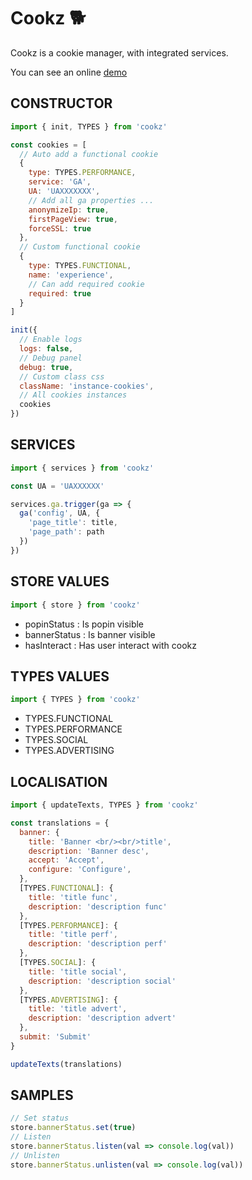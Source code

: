 # Cookz 🐕

Cookz is a cookie manager, with integrated services.

You can see an online [demo][preprod]


## CONSTRUCTOR

```js
import { init, TYPES } from 'cookz'

const cookies = [
  // Auto add a functional cookie
  {
    type: TYPES.PERFORMANCE,
    service: 'GA',
    UA: 'UAXXXXXXX',
    // Add all ga properties ...
    anonymizeIp: true,
    firstPageView: true,
    forceSSL: true
  },
  // Custom functional cookie
  {
    type: TYPES.FUNCTIONAL,
    name: 'experience',
    // Can add required cookie
    required: true
  }
]

init({
  // Enable logs
  logs: false,
  // Debug panel
  debug: true,
  // Custom class css
  className: 'instance-cookies',
  // All cookies instances
  cookies
})

```


## SERVICES
```js
import { services } from 'cookz'

const UA = 'UAXXXXXX'

services.ga.trigger(ga => {
  ga('config', UA, {
    'page_title': title,
    'page_path': path
  })
})
```

## STORE VALUES

```js
import { store } from 'cookz'
```

- popinStatus : Is popin visible
- bannerStatus : Is banner visible
- hasInteract : Has user interact with cookz


## TYPES VALUES

```js
import { TYPES } from 'cookz'
```

- TYPES.FUNCTIONAL
- TYPES.PERFORMANCE
- TYPES.SOCIAL
- TYPES.ADVERTISING

## LOCALISATION

```js
import { updateTexts, TYPES } from 'cookz'

const translations = {
  banner: {
    title: 'Banner <br/><br/>title',
    description: 'Banner desc',
    accept: 'Accept',
    configure: 'Configure',
  },
  [TYPES.FUNCTIONAL]: {
    title: 'title func',
    description: 'description func'
  },
  [TYPES.PERFORMANCE]: {
    title: 'title perf',
    description: 'description perf'
  },
  [TYPES.SOCIAL]: {
    title: 'title social',
    description: 'description social'
  },
  [TYPES.ADVERTISING]: {
    title: 'title advert',
    description: 'description advert'
  },
  submit: 'Submit'
}

updateTexts(translations)
```

## SAMPLES

```js
// Set status
store.bannerStatus.set(true)
// Listen
store.bannerStatus.listen(val => console.log(val))
// Unlisten
store.bannerStatus.unlisten(val => console.log(val))
```


[preprod]: <https://lestudiodigital.github.io/cookz/>